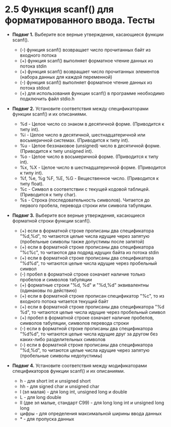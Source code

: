 # 2.5 Функция scanf() для форматированного ввода. Тесты

* **Подвиг 1.** Выберите все верные утверждения, касающиеся функции scanf().
  * (-) функция scanf() возвращает число прочитанных байт из входного потока
  * (+) функция scanf() выполняет форматное чтение данных из потока stdin
  * (+) функция scanf() возвращает число прочитанных элементов (набора данных для каждой переменной)
  * (-) функция scanf() выполняет форматное чтение данных из потока stdout
  * (+) для использования функции scanf() в программе необходимо подключить файл stdio.h

* **Подвиг 2.** Установите соответствия между спецификаторами функции scanf() и их описаниями.
  * %d - Целое число со знаком в десятичной форме. (Приводится к типу int).
  * %i - Целое число в десятичной, шестнадцатеричной или восьмеричной системах. (Приводится к типу int).
  * %u - Целое беззнаковое (unsigned) число в десятичной форме. (Приводится к типу unsigned int).
  * %o - Целое число в восьмеричной форме. (Приводится к типу int).
  * %x, %X - Целое число в шестнадцатеричной форме. (Приводится к типу int).
  * %f, %e, %g %F, %E, %G - Вещественное число. (Приводится к типу float).
  * %c - Символ в соответствии с текущей кодовой таблицей. (Приводится к типу char).
  * %s - Строка (последовательность символов). Читается до первого пробела, перевода строки или символа табуляции.

* **Подвиг 3.** Выберите все верные утверждения, касающиеся форматной строки функции scanf().
  * (+) если в форматной строке прописаны два спецификатора "%d,%d", то читаются целые числа идущие через запятую (пробельные символы также допустимы после запятой)
  * (+) если в форматной строке прописаны два спецификатора "%c%c", то читаются два подряд идущих байта из потока stdin
  * (+) если в форматной строке прописаны два спецификатора "%d%d", то читаются целые числа идущие через пробельный символ
  * (-) пробел в форматной строке означает наличие только пробелов и символов табуляции
  * (+) форматные строки "%d, %d" и "%d,%d" эквивалентны (одинаковы по действию)
  * (+) если в форматной строке прописан спецификатор "%c", то из входного потока читается текущий байт
  * (+) если в форматной строке прописаны два спецификатора "%d %d", то читаются целые числа идущие через пробельный символ
  * (+) пробел в форматной строке означает наличие пробелов, символов табуляции, символов перевода строки
  * (-) если в форматной строке прописаны два спецификатора "%d%d", то читаются целые числа идущие друг за другом без каких-либо разделительных символов
  * (-) если в форматной строке прописаны два спецификатора "%d,%d", то читаются целые числа идущие через запятую (пробельные символы недопустимы)

* **Подвиг 4.** Установите соответствия между модификаторами спецификаторов функции scanf() и их описаниями.
  * h - для short int и unsigned short
  * hh - для signed char и unsigned char
  * l (эл малая) - для long int, unsigned long и double
  * L - для long double
  * ll (две эл малые, стандарт C99) - для long long int и unsigned long long
  * цифры - для определения максимальной ширины ввода данных
  * \* - для пропуска данных
